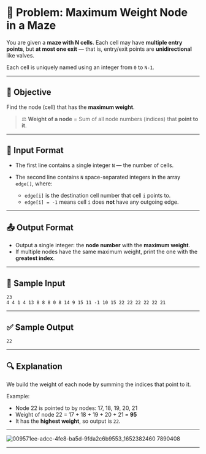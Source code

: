 # 🧩 Problem: Maximum Weight Node in a Maze

You are given a **maze with N cells**.
Each cell may have **multiple entry points**, but **at most one exit** — that is, entry/exit points are **unidirectional** like valves.

Each cell is uniquely named using an integer from `0` to `N-1`.

---

## 🎯 Objective

Find the node (cell) that has the **maximum weight**.

> ⚖️ **Weight of a node** = Sum of all node numbers (indices) that **point to it**.

---

## 🧾 Input Format

* The first line contains a single integer `N` — the number of cells.
* The second line contains `N` space-separated integers in the array `edge[]`, where:

  * `edge[i]` is the destination cell number that cell `i` points to.
  * `edge[i] = -1` means cell `i` does **not** have any outgoing edge.

---

## 📤 Output Format

* Output a single integer: the **node number** with the **maximum weight**.
* If multiple nodes have the same maximum weight, print the one with the **greatest index**.

---

## 🧪 Sample Input

```
23
4 4 1 4 13 8 8 8 0 8 14 9 15 11 -1 10 15 22 22 22 22 22 21
```

---

## ✅ Sample Output

```
22
```

---

## 🔍 Explanation

We build the weight of each node by summing the indices that point to it.

Example:

* Node 22 is pointed to by nodes: 17, 18, 19, 20, 21
* Weight of node 22 = 17 + 18 + 19 + 20 + 21 = **95**
* It has the **highest weight**, so output is `22`.

---

![009571ee-adcc-4fe8-ba5d-9fda2c6b9553_1652382460 7890408](https://github.com/user-attachments/assets/b6967ab4-135a-4837-838c-633a9d965f7f)


---
